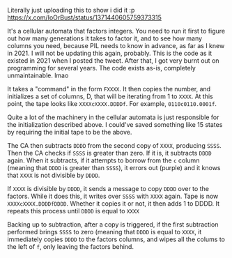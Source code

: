 Literally just uploading this to show i did it :p
https://x.com/IoOrBust/status/1371440605759373315

It's a cellular automata that factors integers. You need to run it first to figure out how many generations it takes to factor it, and to see how many columns you need, because PIL needs to know in advance, as far as I knew in 2021. I will not be updating this again, probably. This is the code as it existed in 2021 when I posted the tweet. After that, I got very burnt out on programming for several years. The code exists as-is, completely unmaintainable. lmao

It takes a "command" in the form `FXXXX`. It then copies the number, and initializes a set of columns, D, that will be iterating from 1 to `XXXX`. At this point, the tape looks like `XXXXcXXXX.DDDDf`. For example, `0110c0110.0001f`.

Quite a lot of the machinery in the cellular automata is just responsible for the initialization described above. I could've saved something like 15 states by requiring the initial tape to be the above.


The CA then subtracts `DDDD` from the second copy of `XXXX`, producing `SSSS`. Then the CA checks if `SSSS` is greater than zero. If it is, it subtracts `DDDD` again. When it subtracts, if it attempts to borrow from the `c` column (meaning that `DDDD` is greater than `SSSS`), it errors out (purple) and it knows that `XXXX` is not divisible by `DDDD`.

If `XXXX` is divisible by `DDDD`, it sends a message to copy `DDDD` over to the factors. While it does this, it writes over `SSSS` with `XXXX` again. Tape is now `XXXXcXXXX.DDDDfDDDD`. Whether it copies it or not, it then adds 1 to DDDD. It repeats this process until `DDDD` is equal to `XXXX`

Backing up to subtraction, after a copy is triggered, if the first subtraction performed brings `SSSS` to zero (meaning that `DDDD` is equal to `XXXX`, it immediately copies `DDDD` to the factors columns, and wipes all the colums to the left of `f`, only leaving the factors behind.
